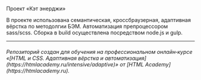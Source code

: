 Проект «Кэт энерджи»  

В проекте использована семантическая, кроссбраузерная, адаптивная вёрстка по методолгии БЭМ. Автоматизация препроцессором sass/scss. Сборка в build осуществлена посредством node.js и gulp.

---

<h6>Репозиторий создан для обучения на профессиональном онлайн‑курсе «[HTML и CSS. Адаптивная вёрстка и автоматизация](https://htmlacademy.ru/intensive/adaptive)» от [HTML Academy](https://htmlacademy.ru).</h6>
